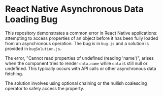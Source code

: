# React Native Asynchronous Data Loading Bug

This repository demonstrates a common error in React Native applications: attempting to access properties of an object before it has been fully loaded from an asynchronous operation.  The bug is in `bug.js` and a solution is provided in `bugSolution.js`.

The error, "Cannot read properties of undefined (reading 'name')", arises when the component tries to render `data.name` while `data` is still null or undefined. This typically occurs with API calls or other asynchronous data fetching.

The solution involves using optional chaining or the nullish coalescing operator to safely access the property.